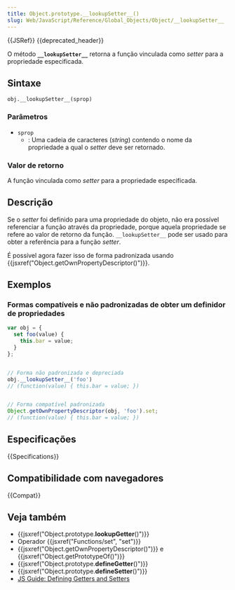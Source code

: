 ```yaml
---
title: Object.prototype.__lookupSetter__()
slug: Web/JavaScript/Reference/Global_Objects/Object/__lookupSetter__
---
```

{{JSRef}} {{deprecated_header}}

O método **`__lookupSetter__`** retorna a função vinculada como _setter_ para a propriedade especificada.

## Sintaxe

```
obj.__lookupSetter__(sprop)
```

### Parâmetros

- `sprop`
  - : Uma cadeia de caracteres (_string_) contendo o nome da propriedade a qual o _setter_ deve ser retornado.

### Valor de retorno

A função vinculada como _setter_ para a propriedade especificada.

## Descrição

Se o _setter_ foi definido para uma propriedade do objeto, não era possível referenciar a função através da propriedade, porque aquela propriedade se refere ao valor de retorno da função. `__lookupSetter__` pode ser usado para obter a referência para a função _setter_.

É possível agora fazer isso de forma padronizada usando {{jsxref("Object.getOwnPropertyDescriptor()")}}.

## Exemplos

### Formas compatíveis e não padronizadas de obter um definidor de propriedades

```js
var obj = {
  set foo(value) {
    this.bar = value;
  }
};


// Forma não padronizada e depreciada
obj.__lookupSetter__('foo')
// (function(value) { this.bar = value; })


// Forma compatível padronizada
Object.getOwnPropertyDescriptor(obj, 'foo').set;
// (function(value) { this.bar = value; })
```

## Especificações

{{Specifications}}

## Compatibilidade com navegadores

{{Compat}}

## Veja também

- {{jsxref("Object.prototype.__lookupGetter__()")}}
- Operador {{jsxref("Functions/set", "set")}}
- {{jsxref("Object.getOwnPropertyDescriptor()")}} e {{jsxref("Object.getPrototypeOf()")}}
- {{jsxref("Object.prototype.__defineGetter__()")}}
- {{jsxref("Object.prototype.__defineSetter__()")}}
- [JS Guide: Defining Getters and Setters](/pt-BR/docs/Web/JavaScript/Guide/Working_with_Objects#Defining_getters_and_setters)

